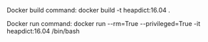 Docker build command:
docker build -t heapdict:16.04 .

Docker run command:
docker run --rm=True --privileged=True -it heapdict:16.04 /bin/bash
